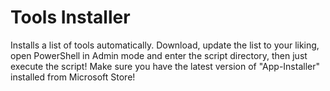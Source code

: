 # Tools Installer
Installs a list of tools automatically. Download, update the list to your liking, open PowerShell in Admin mode and enter the script directory, then just execute the script! Make sure you have the latest version of "App-Installer" installed from Microsoft Store!
